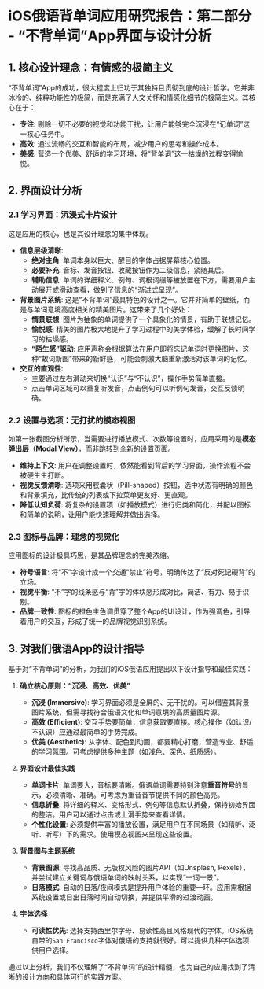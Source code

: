 # iOS俄语背单词应用研究报告：第二部分 - “不背单词”App界面与设计分析

## 1. 核心设计理念：有情感的极简主义

“不背单词”App的成功，很大程度上归功于其独特且贯彻到底的设计哲学。它并非冰冷的、纯粹功能性的极简，而是充满了人文关怀和情感化细节的极简主义。其核心在于：

- **专注**: 剔除一切不必要的视觉和功能干扰，让用户能够完全沉浸在“记单词”这一核心任务中。
- **高效**: 通过流畅的交互和智能的布局，减少用户的思考和操作成本。
- **美感**: 营造一个优美、舒适的学习环境，将“背单词”这一枯燥的过程变得愉悦。

## 2. 界面设计分析

### 2.1 学习界面：沉浸式卡片设计

这是应用的核心，也是其设计理念的集中体现。

- **信息层级清晰**: 
    - **绝对主角**: 单词本身以巨大、醒目的字体占据屏幕核心位置。
    - **必要补充**: 音标、发音按钮、收藏按钮作为二级信息，紧随其后。
    - **辅助信息**: 单词的详细释义、例句、词根词缀等被放置在下方，需要用户主动展开或滑动查看，做到了信息的“渐进式呈现”。
- **背景图片系统**: 这是“不背单词”最具特色的设计之一。它并非简单的壁纸，而是与单词意境高度相关的精美图片。这带来了几个好处：
    - **情景联想**: 图片为抽象的单词提供了一个具象化的情景，有助于联想记忆。
    - **愉悦感**: 精美的图片极大地提升了学习过程中的美学体验，缓解了长时间学习的枯燥感。
    - **“陌生感”驱动**: 应用声称会根据算法在用户即将忘记单词时更换图片，这种“故词新图”带来的新鲜感，可能会刺激大脑重新激活对该单词的记忆。
- **交互的直观性**: 
    - 主要通过左右滑动来切换“认识”与“不认识”，操作手势简单直接。
    - 点击单词区域可以重复听发音，点击例句可以听例句发音，交互反馈明确。

### 2.2 设置与选项：无打扰的模态视图

如第一张截图分析所示，当需要进行播放模式、次数等设置时，应用采用的是**模态弹出层（Modal View）**，而非跳转到全新的设置页面。

- **维持上下文**: 用户在调整设置时，依然能看到背后的学习界面，操作流程不会被硬生生打断。
- **视觉反馈清晰**: 选项采用胶囊状（Pill-shaped）按钮，选中状态有明确的颜色和背景填充，比传统的列表或下拉菜单更友好、更直观。
- **降低认知负荷**: 将复杂的设置项（如播放模式）进行归类和简化，并配以图标和简单的说明，让用户能快速理解并做出选择。

### 2.3 图标与品牌：理念的视觉化

应用图标的设计极具巧思，是其品牌理念的完美浓缩。

- **符号语言**: 将“不”字设计成一个交通“禁止”符号，明确传达了“反对死记硬背”的立场。
- **视觉平衡**: “不”字的线条感与“背”字的体块感形成对比，简洁、有力、易于识别。
- **品牌一致性**: 图标的橙色主色调贯穿了整个App的UI设计，作为强调色，引导着用户的交互，形成了统一的品牌视觉识别系统。

## 3. 对我们俄语App的设计指导

基于对“不背单词”的分析，为我们的iOS俄语应用提出以下设计指导和最佳实践：

1.  **确立核心原则：“沉浸、高效、优美”**
    - **沉浸 (Immersive)**: 学习界面必须是全屏的、无干扰的。可以借鉴其背景图片系统，但需寻找符合俄语文化和单词意境的高质量图片源。
    - **高效 (Efficient)**: 交互手势要简单，信息获取要直接。核心操作（如认识/不认识）应通过最简单的手势完成。
    - **优美 (Aesthetic)**: 从字体、配色到动画，都要精心打磨，营造专业、舒适的学习氛围。可考虑提供多种主题（如浅色、深色、纸质感）。

2.  **界面设计最佳实践**
    - **单词卡片**: 单词要大，音标要清晰。俄语单词需要特别注意**重音符号**的显示，必须清晰、准确。可考虑为重音音节提供不同的颜色高亮。
    - **信息折叠**: 将详细的释义、变格形式、例句等信息默认折叠，保持初始界面的整洁。用户可以通过点击或上滑手势来查看详情。
    - **个性化设置**: 必须提供丰富的播放设置，满足用户在不同场景（如精听、泛听、听写）下的需求。使用模态视图来呈现这些设置。

3.  **背景图与主题系统**
    - **背景图源**: 寻找高品质、无版权风险的图片API（如Unsplash, Pexels），并尝试建立关键词与俄语单词的映射关系，以实现“一词一景”。
    - **日落模式**: 自动的日落/夜间模式是提升用户体验的重要一环。应用需根据系统设置或日出日落时间自动切换，并提供平滑的过渡动画。

4.  **字体选择**
    - **可读性优先**: 选择支持西里尔字母、易读性高且风格现代的字体。iOS系统自带的`San Francisco`字体对俄语的支持就很好。可以提供几种字体选项供用户选择。

通过以上分析，我们不仅理解了“不背单词”的设计精髓，也为自己的应用找到了清晰的设计方向和具体可行的实践方案。